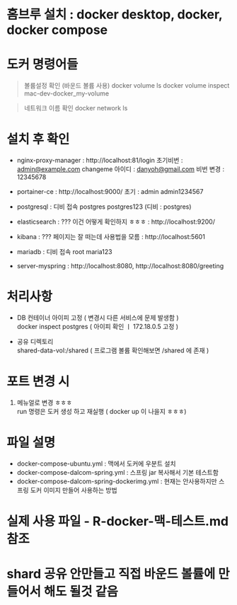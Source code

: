 # 홈브루 설치 : docker desktop, docker, docker compose

# 도커 명령어들

> 볼륨설정 확인 (바운드 볼륨 사용)
> docker volume ls
> docker volume inspect mac-dev-docker_my-volume

> 네트워크 이름 확인
> docker network ls

# 설치 후 확인

- nginx-proxy-manager
  : http://localhost:81/login 초기비번 : admin@example.com changeme
  아이디 : danyoh@gmail.com 비번 변경 : 12345678

- portainer-ce
  : http://localhost:9000/ 초기 : admin admin1234567

- postgresql
  : 디비 접속 postgres postgres123 (디비 : postgres)

- elasticsearch : ??? 이건 어떻게 확인하지 ㅎㅎㅎ
  : http://localhost:9200/

- kibana : ??? 페이지는 잘 떠는데 사용법을 모름
  : http://localhost:5601

- mariadb
  : 디비 접속 root maria123

- server-myspring
  : http://localhost:8080, http://localhost:8080/greeting

# 처리사항

- DB 컨테이너 아이피 고정 ( 변경시 다른 서비스에 문제 발생함 )  
  docker inspect postgres ( 아이피 확인 ㅣ 172.18.0.5 고정 )

- 공유 디렉토리  
  shared-data-vol:/shared ( 프로그램 볼륨 확인해보면 /shared 에 존재 )

# 포트 변경 시

1. 메뉴얼로 변경 ㅎㅎㅎ  
   run 명령은 도커 생성 하고 재실행 ( docker up 이 나을지 ㅎㅎㅎ)

# 파일 설명
- docker-compose-ubuntu.yml : 맥에서 도커에 우분트 설치
- docker-compose-dalcom-spring.yml : 스프링 jar 복사해서 기본 테스트함
- docker-compose-dalcom-spring-dockerimg.yml : 현재는 안사용하지만 스프링 도커 이미지 만들어 사용하는 방법

# 실제 사용 파일 - R-docker-맥-테스트.md 참조

# shard 공유 안만들고 직접 바운드 볼률에 만들어서 해도 될것 같음